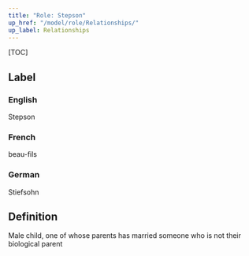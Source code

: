 ```yaml
---
title: "Role: Stepson"
up_href: "/model/role/Relationships/"
up_label: Relationships
---
```


[TOC]

## Label

### English
Stepson

### French
beau-fils

### German
Stiefsohn

## Definition
Male child, one of whose parents has married someone who is not their biological parent
